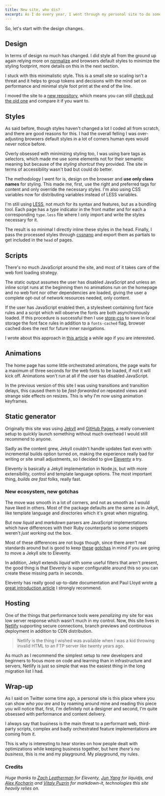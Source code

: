```yaml
---
title: New site, who dis?
excerpt: As I do every year, I went through my personal site to do some refreshing and improvements. Here are the main takeaways and lessons learned, in case you are curious.
---
```


So, let's start with the design changes.

## Design

In terms of design no much has changed. I did style all from the ground up again relying more on [normalize](//github.com/necolas/normalize.css) and browsers default styles to minimize the styling footprint, more details on this in the next section.

I stuck with this minimalistic style. This is a small site so scaling isn't a threat and it helps to group tokens and decisions with the mind set on performance and minimal style foot print at the end of the line.

I moved the site to a [new repository](//github.com/jeremenichelli/personal-site), which means you can still [check out the old one](//github.com/jeremenichelli/jeremenichelli.github.io) and compare it if you want to.

## Styles

As said before, though styles haven't changed a lot I coded all from scratch, and there are good reasons for this. I had the overall felling I was over-adjusting browsers default styles in a lot of corners human eyes would never notice before.

Overly obsessed with minimizing styling too, I was using bare tags as selectors, which made me use some elements not for their semantic meaning but because of the _styling shortcut_ they provided. The site in terms of accessibility wasn't bad but could do better.

The methodology I went for is, design on the browser and **use only class names** for styling. This made me, first, use the right and preferred tags for content and only override the necessary styles. I'm also using CSS variables now for distributing variables instead of LESS variables.

I'm still using [LESS](//lesscss.org/), not much for its syntax and features, but as a bundling tool. Each page has a _type_ indicator in the front matter and for each a corresponding `type.less` file where I only import and write the styles necessary for it.

The result is so minimal I directly inline these styles in the head. Finally, I pass the processed styles through [cssnano](//cssnano.com) and export them as partials to get included in the `head` of pages.

## Scripts

There's no much JavaScript around the site, and most of it takes care of the web font loading strategy.

The static output assumes the user has disabled JavaScript and unless an inline script runs at the beginning then no animations run on the homepage and no web font nor other dependencies are loaded, giving the user a complete opt-out of network resources needed, only content.

If the user has JavaScript enabled then, a stylesheet containing font face rules and a script which will observe the fonts are both asynchronously loaded. If this procedure is successful then I use [store-css](//github.com/jeremenichelli/store-css) to save in local storage the font face rules in addition to a `fonts-cached` flag, browser cached does the rest for future inner navigations.

I wrote about this approach in [this article](/2016/05/font-loading-strategy-static-generated-sites/) a while ago if you are interested.

## Animations

The home page has some little orchestrated animations, the page waits for a maximum of three seconds for the web fonts to be loaded, if not it will kick off. Animations won't run at all if the user has disabled JavaScript.

In the previous version of this site I was using transitions and transition delays, this caused them to be _fast-forwarded_ on repeated views and strange side effects on resizes. This is why I'm now using animation keyframes.

## Static generator

Originally this site was using [Jekyll](//jekyllrb.com) and [GitHub Pages](https://pages.github.com/), a really convenient setup to quickly launch something without much overhead I would still recommend to anyone.

Sadly as the content grew, Jekyll couldn't handle updates fast even with incremental builds option turned on, making the experience really bad for writing or site small adjustments, so I decided to give [Eleventy](//11ty.io) a try.

Eleventy is basically a Jekyll implementation in Node.js, but with more extensibility, control and template language options. The most important thing, _builds are fast_ folks, really fast.

### New ecosystem, new gotchas

The move was smooth in a lot of corners, and not as smooth as I would have liked in others. Most of the package defaults are the same as in Jekyll, like template language and directories which it's great when migrating.

But now _liquid_ and _markdown_ parsers are JavaScript implementations which have differences with their Ruby counterparts so some snippets weren't _just working_ out the box.

Most of these differences are not bugs though, since there aren't real standards around but is good to keep [these](https://github.com/11ty/eleventy/issues/68#issuecomment-383386627) [gotchas](https://github.com/11ty/eleventy/issues/533) in mind if you are going to move a Jekyll site to Eleventy.

In addition, Jekyll extends _liquid_ with some useful filters that aren't present, the good thing is that Eleventy is super configurable around this so you can create these missing parts in seconds.

Eleventy has really good up-to-date documentation and Paul Lloyd wrote [a great introduction article](//24ways.org/2018/turn-jekyll-up-to-eleventy/) I strongly recommend.

## Hosting

One of the things that performance tools were _penalizing_ my site for was low server response which wasn't much in my control. Now, this site lives in [Netlify](//netlify.com) supporting secure connections, branch previews and continuous deployment in addition to CDN distribution.

> Netlify is the thing I wished was available when I was a kid throwing invalid HTML to an FTP server like twenty years&nbsp;ago.

As much as I recommend the simplest setup to new developers and beginners to focus more on code and learning than in infrastructure and servers, Netlify is just so simple that was the easiest thing in the long migration list I had.

## Wrap-up

As I said on Twitter some time ago, a personal site is this place where you can show _who you are_ and by roaming around mine and reading this piece you will notice that, first, I'm definitely not a designer and second, I'm quite obsessed with performance and content delivery.

I always say that business is the main threat to a performant web, third-party scripts, complex and badly orchestrated feature implementations are coming from it.

This is why is interesting to hear stories on how people dealt with optimizations while keeping business together, but here _there's no business_, this is me and my playground. My playground, my rules.

### Credits

_Huge thanks to [Zach Leatherman](//twitter.com/zachleat) for Eleventy, [Jun Yang](//github.com/harttle) for liquidjs, and [Alex Kocharin](github.com/rlidwka) and [Vitaly Puzrin](//github.com/puzrin) for markdown-it, technologies this site heavily relies on._
